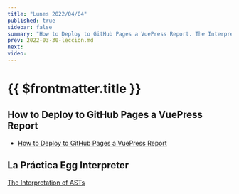 ```yaml
---
title: "Lunes 2022/04/04"
published: true
sidebar: false
summary: "How to Deploy to GitHub Pages a VuePress Report. The Interpretation of ASTs"
prev: 2022-03-30-leccion.md
next: 
video:
---
```


# {{ $frontmatter.title }}

## How to Deploy to GitHub Pages a VuePress Report

* [How to Deploy to GitHub Pages a VuePress Report](/temas/introduccion-a-javascript/vuepress)

## La Práctica Egg Interpreter

[The Interpretation of ASTs](/temas/interpretation/)